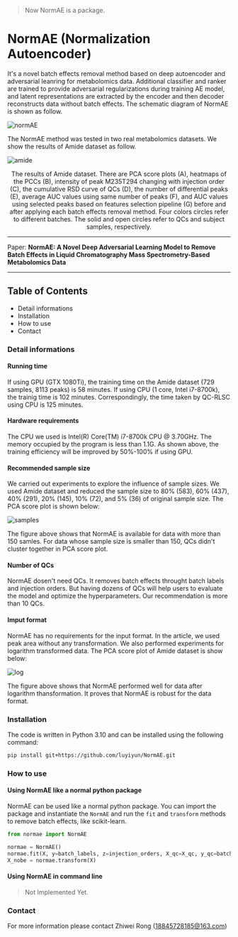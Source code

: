 > Now NormAE is a package.

# NormAE (Normalization Autoencoder)

It's a novel batch effects removal method based on deep autoencoder and adversarial leanring for metabolomics data. Additional classifier and ranker are trained to provide adversarial regularizations during training AE model, and latent representations are extracted by the encoder and then decoder reconstructs data without batch effects. The schematic diagram of NormAE is shown as follow.

![normAE](/imgs/graphics.png)

The NormAE method was tested in two real metabolomics datasets. We show the results of Amide dataset as follow.

![amide](/imgs/figure2.png)

<div align=center>
The results of Amide dataset. There are PCA score plots (A), heatmaps of the PCCs (B), intensity of peak M235T294 changing with injection order (C), the cumulative RSD curve of QCs (D), the number of differential peaks (E), average AUC values using same number of peaks (F), and AUC values using selected peaks based on features selection pipeline (G) before and after applying each batch effects removal method. Four colors circles refer to different batches. The solid and open circles refer to QCs and subject samples, respectively.
</div>

---

Paper: **NormAE: A Novel Deep Adversarial Learning Model to Remove Batch Effects in Liquid Chromatography Mass Spectrometry-Based Metabolomics Data**

---

## Table of Contents

- Detail informations
- Installation
- How to use
- Contact

### Detail informations

#### Running time

If using GPU (GTX 1080Ti), the training time on the Amide dataset (729 samples, 8113 peaks) is 58 minutes. If using CPU (1 core, Intel i7-8700k), the trainig time is 102 minutes. Correspondingly, the time taken by QC-RLSC using CPU is 125 minutes.

#### Hardware requirements

The CPU we used is Intel(R) Core(TM) i7-8700k CPU @ 3.70GHz. The memory occupied by the program is less than 1.1G. As shown above, the training efficiency will be improved by 50%-100% if using GPU.

#### Recommended sample size

We carried out experiments to explore the influence of sample sizes. We used Amide dataset and reduced the sample size to 80% (583), 60% (437), 40% (291), 20% (145), 10% (72), and 5% (36) of original sample size. The PCA score plot is shown below:

![samples](/imgs/pca_samples.png)

The figure above shows that NormAE is available for data with more than 150 samles. For data whose sample size is smaller than 150, QCs didn't cluster together in PCA score plot.

#### Number of QCs

NormAE dosen't need QCs. It removes batch effects throught batch labels and injection orders. But having dozens of QCs will help users to evaluate the model and optimize the hyperparameters. Our recommendation is more than 10 QCs.

#### Imput format

NormAE has no requirements for the input format. In the article, we used peak area without any transformation. We also performed experiments for logarithm transformed data. The PCA score plot of Amide dataset is show below:

![log](/imgs/pca_log.png)

The figure above shows that NormAE performed well for data after logarithm thansformation. It proves that NormAE is robust for the data format.

### Installation

The code is written in Python 3.10 and can be installed using the following command:

```bash
pip install git+https://github.com/luyiyun/NormAE.git
```

### How to use

#### Using NormAE like a normal python package

NormAE can be used like a normal python package. You can import the package and instantiate the `NormAE` and run the `fit` and `transform` methods to remove batch effects, like scikit-learn.

```python
from normae import NormAE

normae = NormAE()
normae.fit(X, y=batch_labels, z=injection_orders, X_qc=X_qc, y_qc=batch_labels_qc, z_qc=injection_orders_qc)
X_nobe = normae.transform(X)
```

#### Using NormAE in command line

> Not Implemented Yet.

### Contact

For more information please contact Zhiwei Rong (18845728185@163.com)

